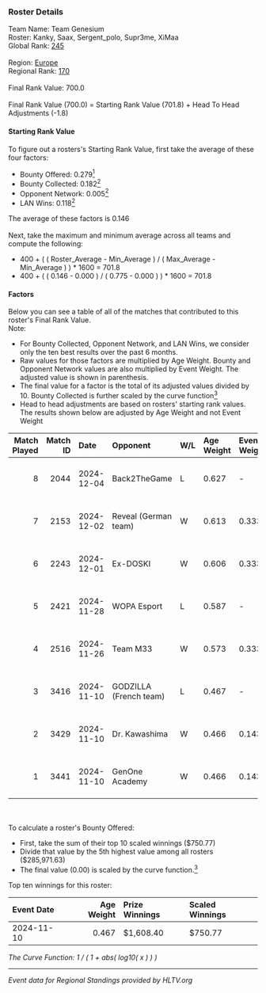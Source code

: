 ### Roster Details<br />
Team Name: Team Genesium<br />
Roster: Kanky, Saax, Sergent_polo, Supr3me, XiMaa<br />
Global Rank: [245](../../standings_global_2025_02_28.md)<br />
<br />
Region: [Europe]( ../../standings_europe_2025_02_28.md)<br />
Regional Rank: [170]( ../../standings_europe_2025_02_28.md)<br />
<br />
Final Rank Value:  700.0<br />
<br />
Final Rank Value (700.0) = Starting Rank Value (701.8) + Head To Head Adjustments (-1.8)<br />

#### Starting Rank Value<br />
To figure out a rosters's Starting Rank Value, first take the average of these four factors:<br />
- Bounty Offered: 0.279[<sup>1</sup>](#table2)
- Bounty Collected: 0.182[<sup>2</sup>](#table1)
- Opponent Network: 0.005[<sup>2</sup>](#table1)
- LAN Wins: 0.118[<sup>2</sup>](#table1)

The average of these factors is 0.146<br />
<br />
Next, take the maximum and minimum average across all teams and compute the following:<br />
- 400 + ( ( Roster_Average - Min_Average ) / ( Max_Average - Min_Average ) ) * 1600 = 701.8
- 400 + ( ( 0.146 - 0.000 ) / ( 0.775 - 0.000 ) ) * 1600 = 701.8


#### Factors<br />
Below you can see a table of all of the matches that contributed to this roster's Final Rank Value.<br />
Note:<br />

- For Bounty Collected, Opponent Network, and LAN Wins, we consider only the ten best results over the past 6 months.
- Raw values for those factors are multiplied by Age Weight. Bounty and Opponent Network values are also multiplied by Event Weight. The adjusted value is shown in parenthesis.
- The final value for a factor is the total of its adjusted values divided by 10. Bounty Collected is further scaled by the curve function[<sup>3</sup>](#curveFunction)
- Head to head adjustments are based on rosters' starting rank values. The results shown below are adjusted by Age Weight and not Event Weight
<span id="table1"></span><br />


| Match Played | Match ID | Date       | Opponent               | W/L | Age Weight | Event Weight | Bounty Collected | Opponent Network | LAN Wins  | H2H Adj. | Roster                                    |
| -: | -: | :- | :- | :- | :- | :- | :- | :- | :- | -: | :- |
|            8 |     2044 | 2024-12-04 | Back2TheGame           | L   | 0.627      | -            | -                | -                | -         |    -8.90 | Kanky, Saax, Sergent_polo, Supr3me, XiMaa |
|            7 |     2153 | 2024-12-02 | Reveal (German team)   | W   | 0.613      | 0.333        | 0.001 (0.000)    | 0.209 (0.043)    | 0 (0.000) |     8.44 | Kanky, Saax, Sergent_polo, Supr3me, XiMaa |
|            6 |     2243 | 2024-12-01 | Ex-DOSKI               | W   | 0.606      | 0.333        | 0.000 (0.000)    | 0.021 (0.004)    | 0 (0.000) |     2.89 | Kanky, Saax, Sergent_polo, Supr3me, XiMaa |
|            5 |     2421 | 2024-11-28 | WOPA Esport            | L   | 0.587      | -            | -                | -                | -         |    -5.86 | Kanky, Saax, Sergent_polo, Supr3me, XiMaa |
|            4 |     2516 | 2024-11-26 | Team M33               | W   | 0.573      | 0.333        | 0.000 (0.000)    | 0.030 (0.006)    | 0 (0.000) |     2.72 | Kanky, Saax, Sergent_polo, Supr3me, XiMaa |
|            3 |     3416 | 2024-11-10 | GODZILLA (French team) | L   | 0.467      | -            | -                | -                | -         |    -7.23 | Kanky, Saax, Sergent_polo, Supr3me, XiMaa |
|            2 |     3429 | 2024-11-10 | Dr. Kawashima          | W   | 0.466      | 0.143        | 0.001 (0.000)    | 0.000 (0.000)    | 1 (0.466) |     3.89 | Kanky, Saax, Sergent_polo, Supr3me, XiMaa |
|            1 |     3441 | 2024-11-10 | GenOne Academy         | W   | 0.466      | 0.143        | 0.000 (0.000)    | 0.000 (0.000)    | 1 (0.466) |     2.27 | Kanky, Saax, Sergent_polo, Supr3me, XiMaa |

<br />
<span id="table2"></span><br />
To calculate a roster's Bounty Offered:<br />

- First, take the sum of their top 10 scaled winnings ($750.77)
- Divide that value by the 5th highest value among all rosters ($285,971.63)
- The final value (0.00) is scaled by the curve function.[<sup>3</sup>](#curveFunction)

Top ten winnings for this roster:<br />

| Event Date | Age Weight | Prize Winnings | Scaled Winnings |
| :- | -: | :- | :- |
| 2024-11-10 |      0.467 | $1,608.40      | $750.77         |


<span id="curveFunction"></span>_The Curve Function: 1 / ( 1 + abs( log10( x ) ) )_<br />

---
_Event data for Regional Standings provided by HLTV.org_<br />
